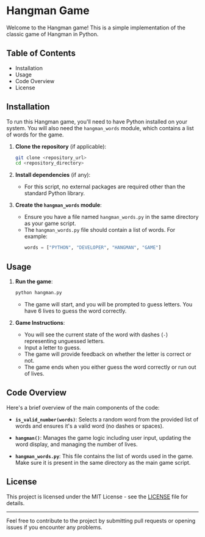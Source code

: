 # Hangman Game

Welcome to the Hangman game! This is a simple implementation of the classic game of Hangman in Python.

## Table of Contents

- Installation
- Usage
- Code Overview
- License

## Installation

To run this Hangman game, you'll need to have Python installed on your system. You will also need the `hangman_words` module, which contains a list of words for the game.

1. **Clone the repository** (if applicable):
    ```bash
    git clone <repository_url>
    cd <repository_directory>
    ```

2. **Install dependencies** (if any):
    - For this script, no external packages are required other than the standard Python library.

3. **Create the `hangman_words` module**:
    - Ensure you have a file named `hangman_words.py` in the same directory as your game script.
    - The `hangman_words.py` file should contain a list of words. For example:
      ```python
      words = ["PYTHON", "DEVELOPER", "HANGMAN", "GAME"]
      ```

## Usage

1. **Run the game**:
    ```bash
    python hangman.py
    ```
    - The game will start, and you will be prompted to guess letters. You have 6 lives to guess the word correctly.

2. **Game Instructions**:
    - You will see the current state of the word with dashes (`-`) representing unguessed letters.
    - Input a letter to guess.
    - The game will provide feedback on whether the letter is correct or not.
    - The game ends when you either guess the word correctly or run out of lives.

## Code Overview

Here's a brief overview of the main components of the code:

- **`is_valid_number(words)`**: Selects a random word from the provided list of words and ensures it's a valid word (no dashes or spaces).

- **`hangman()`**: Manages the game logic including user input, updating the word display, and managing the number of lives.

- **`hangman_words.py`**: This file contains the list of words used in the game. Make sure it is present in the same directory as the main game script.

## License

This project is licensed under the MIT License - see the [LICENSE](LICENSE) file for details.

---

Feel free to contribute to the project by submitting pull requests or opening issues if you encounter any problems.
